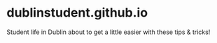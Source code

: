 # dublinstudent.github.io
Student life in Dublin about to get a little easier with these tips & tricks!
